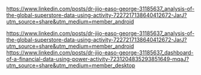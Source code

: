 https://www.linkedin.com/posts/dr-jijo-easo-george-31185637_analysis-of-the-global-superstore-data-using-activity-7227217138640412672-JarJ?utm_source=share&utm_medium=member_android

https://www.linkedin.com/posts/dr-jijo-easo-george-31185637_analysis-of-the-global-superstore-data-using-activity-7227217138640412672-JarJ?utm_source=share&utm_medium=member_android
https://www.linkedin.com/posts/dr-jijo-easo-george-31185637_dashboard-of-a-financial-data-using-power-activity-7231204835293851649-mqaJ?utm_source=share&utm_medium=member_desktop
